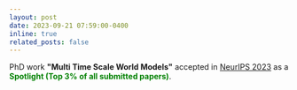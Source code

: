 ```yaml
---
layout: post
date: 2023-09-21 07:59:00-0400
inline: true
related_posts: false
---
```


PhD work **"Multi Time Scale World Models"** accepted in [NeurIPS 2023](https://nips.cc/) as a **<span style="color:green"> Spotlight (Top 3% of all submitted papers)</span>**. 